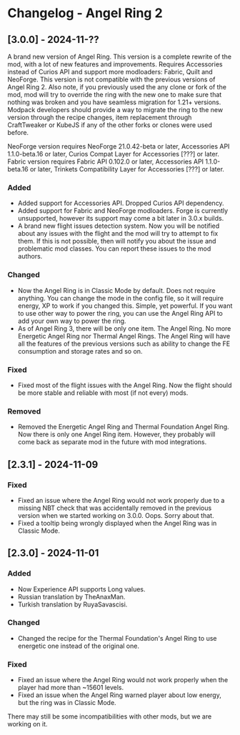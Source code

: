 # Changelog - Angel Ring 2

## [3.0.0] - 2024-11-??

A brand new version of Angel Ring. This version is a complete rewrite of the mod, with a lot of new features and improvements. Requires Accessories instead of Curios API and support more modloaders: Fabric, Quilt and NeoForge. This version is not compatible with the previous versions of Angel Ring 2. Also note, if you previously used the any clone or fork of the mod, mod will try to override the ring with the new one to make sure that nothing was broken and you have seamless migration for 1.21+ versions. Modpack developers should provide a way to migrate the ring to the new version through the recipe changes, item replacement through CraftTweaker or KubeJS if any of the other forks or clones were used before.

NeoForge version requires NeoForge 21.0.42-beta or later, Accessories API 1.1.0-beta.16 or later, Curios Compat Layer for Accessories [???] or later.
Fabric version requires Fabric API 0.102.0 or later, Accessories API 1.1.0-beta.16 or later, Trinkets Compatibility Layer for Accessories [???] or later.

### Added
- Added support for Accessories API. Dropped Curios API dependency.
- Added support for Fabric and NeoForge modloaders. Forge is currently unsupported, however its support may come a bit later in 3.0.x builds.
- A brand new flight issues detection system. Now you will be notified about any issues with the flight and the mod will try to attempt to fix them. If this is not possible, then will notify you about the issue and problematic mod classes. You can report these issues to the mod authors.

### Changed
- Now the Angel Ring is in Classic Mode by default. Does not require anything. You can change the mode in the config file, so it will require energy, XP to work if you changed this. Simple, yet powerful. If you want to use other way to power the ring, you can use the Angel Ring API to add your own way to power the ring.
- As of Angel Ring 3, there will be only one item. The Angel Ring. No more Energetic Angel Ring nor Thermal Angel Rings. The Angel Ring will have all the features of the previous versions such as ability to change the FE consumption and storage rates and so on.

### Fixed
- Fixed most of the flight issues with the Angel Ring. Now the flight should be more stable and reliable with most (if not every) mods.

### Removed
- Removed the Energetic Angel Ring and Thermal Foundation Angel Ring. Now there is only one Angel Ring item. However, they probably will come back as separate mod in the future with mod integrations.

## [2.3.1] - 2024-11-09

### Fixed
- Fixed an issue where the Angel Ring would not work properly due to a missing NBT check that was accidentally removed in the previous version when we started working on 3.0.0. Oops. Sorry about that.
- Fixed a tooltip being wrongly displayed when the Angel Ring was in Classic Mode.

## [2.3.0] - 2024-11-01

### Added
- Now Experience API supports Long values.
- Russian translation by TheAnaxMan.
- Turkish translation by RuyaSavascisi.

### Changed
- Changed the recipe for the Thermal Foundation's Angel Ring to use energetic one instead of the original one.

### Fixed
- Fixed an issue where the Angel Ring would not work properly when the player had more than ~15601 levels.
- Fixed an issue when the Angel Ring warned player about low energy, but the ring was in Classic Mode.

There may still be some incompatibilities with other mods, but we are working on it.